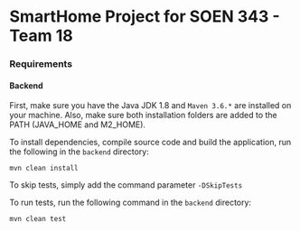 # SmartHome Project for SOEN 343 - Team 18

### Requirements

#### Backend

First, make sure you have the Java JDK 1.8 and `Maven 3.6.*` are installed on your machine. 
Also, make sure both installation folders are added to the PATH (JAVA_HOME and M2_HOME).

To install dependencies, compile source code and build the application, run the following in the `backend` directory:
```
mvn clean install
```

To skip tests, simply add the command parameter `-DSkipTests`

To run tests, run the following command in the `backend` directory:
```
mvn clean test
```
